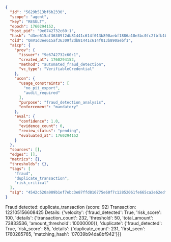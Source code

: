 ```json
{
  "id": "5629b513bf6b2330",
  "scope": "agent",
  "key": "RESULT",
  "epoch": 1760294152,
  "host_pid": "9e6742732c60:1",
  "hash": "d3ee615af36309f2db81441c614f013b890aebf1886a18e3bc0fc2fbfb1bc49a",
  "cid": "QmV1d3ee615af36309f2db81441c614f013b890aebf1",
  "aicp": {
    "prov": {
      "issuer": "9e6742732c60:1",
      "created_at": 1760294152,
      "method": "automated_fraud_detection",
      "vc_type": "VerifiableCredential"
    },
    "ucon": {
      "usage_constraints": [
        "no_pii_export",
        "audit_required"
      ],
      "purpose": "fraud_detection_analysis",
      "enforcement": "mandatory"
    },
    "eval": {
      "confidence": 1.0,
      "evidence_count": 0,
      "review_status": "pending",
      "evaluated_at": 1760294152
    }
  },
  "sources": [],
  "edges": [],
  "metrics": {},
  "thresholds": {},
  "tags": [
    "fraud",
    "duplicate_transaction",
    "risk_critical"
  ],
  "sig": "4542c520a909b1ef7ebc3e87ffd816775e60f7c12852061fe665ca2e62edfc08"
}
```

Fraud detected: duplicate_transaction (score: 92)
Transaction: 122105156608425
Details: {'velocity': {'fraud_detected': True, 'risk_score': 100, 'details': {'transaction_count': 232, 'threshold': 50, 'total_amount': 73833536, 'amount_threshold': 10000000}}, 'duplicate': {'fraud_detected': True, 'risk_score': 85, 'details': {'duplicate_count': 231, 'first_seen': 1760285765, 'matching_hash': '07039b94da8bf942'}}}
